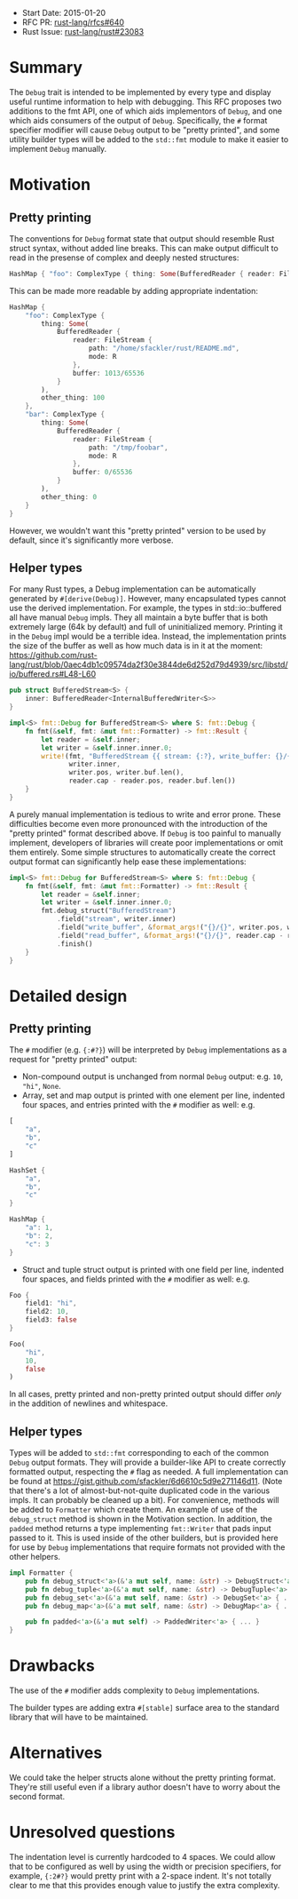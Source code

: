 - Start Date: 2015-01-20
- RFC PR: [rust-lang/rfcs#640](https://github.com/rust-lang/rfcs/pull/640)
- Rust Issue: [rust-lang/rust#23083](https://github.com/rust-lang/rust/issues/23083)

# Summary

The `Debug` trait is intended to be implemented by every type and display
useful runtime information to help with debugging. This RFC proposes two
additions to the fmt API, one of which aids implementors of `Debug`, and one
which aids consumers of the output of `Debug`. Specifically, the `#` format
specifier modifier will cause `Debug` output to be "pretty printed", and some
utility builder types will be added to the `std::fmt` module to make it easier
to implement `Debug` manually.

# Motivation

## Pretty printing

The conventions for `Debug` format state that output should resemble Rust
struct syntax, without added line breaks. This can make output difficult to
read in the presense of complex and deeply nested structures:
```rust
HashMap { "foo": ComplexType { thing: Some(BufferedReader { reader: FileStream { path: "/home/sfackler/rust/README.md", mode: R }, buffer: 1013/65536 }), other_thing: 100 }, "bar": ComplexType { thing: Some(BufferedReader { reader: FileStream { path: "/tmp/foobar", mode: R }, buffer: 0/65536 }), other_thing: 0 } }
```
This can be made more readable by adding appropriate indentation:
```rust
HashMap {
    "foo": ComplexType {
        thing: Some(
            BufferedReader {
                reader: FileStream {
                    path: "/home/sfackler/rust/README.md",
                    mode: R
                },
                buffer: 1013/65536
            }
        ),
        other_thing: 100
    },
    "bar": ComplexType {
        thing: Some(
            BufferedReader {
                reader: FileStream {
                    path: "/tmp/foobar",
                    mode: R
                },
                buffer: 0/65536
            }
        ),
        other_thing: 0
    }
}
```
However, we wouldn't want this "pretty printed" version to be used by default,
since it's significantly more verbose.

## Helper types

For many Rust types, a Debug implementation can be automatically generated by
`#[derive(Debug)]`. However, many encapsulated types cannot use the
derived implementation. For example, the types in std::io::buffered all have
manual `Debug` impls.  They all maintain a byte buffer that is both extremely
large (64k by default) and full of uninitialized memory. Printing it in the
`Debug` impl would be a terrible idea. Instead, the implementation prints the
size of the buffer as well as how much data is in it at the moment:
https://github.com/rust-lang/rust/blob/0aec4db1c09574da2f30e3844de6d252d79d4939/src/libstd/io/buffered.rs#L48-L60

```rust
pub struct BufferedStream<S> {
    inner: BufferedReader<InternalBufferedWriter<S>>
}

impl<S> fmt::Debug for BufferedStream<S> where S: fmt::Debug {
    fn fmt(&self, fmt: &mut fmt::Formatter) -> fmt::Result {
        let reader = &self.inner;
        let writer = &self.inner.inner.0;
        write!(fmt, "BufferedStream {{ stream: {:?}, write_buffer: {}/{}, read_buffer: {}/{} }}",
               writer.inner,
               writer.pos, writer.buf.len(),
               reader.cap - reader.pos, reader.buf.len())
    }
}
```

A purely manual implementation is tedious to write and error prone. These
difficulties become even more pronounced with the introduction of the "pretty
printed" format described above. If `Debug` is too painful to manually
implement, developers of libraries will create poor implementations or omit
them entirely. Some simple structures to automatically create the correct
output format can significantly help ease these implementations:
```rust
impl<S> fmt::Debug for BufferedStream<S> where S: fmt::Debug {
    fn fmt(&self, fmt: &mut fmt::Formatter) -> fmt::Result {
        let reader = &self.inner;
        let writer = &self.inner.inner.0;
        fmt.debug_struct("BufferedStream")
            .field("stream", writer.inner)
            .field("write_buffer", &format_args!("{}/{}", writer.pos, writer.buf.len()))
            .field("read_buffer", &format_args!("{}/{}", reader.cap - reader.pos, reader.buf.len()))
            .finish()
    }
}
```

# Detailed design

## Pretty printing

The `#` modifier (e.g. `{:#?}`) will be interpreted by `Debug` implementations
as a request for "pretty printed" output:

* Non-compound output is unchanged from normal `Debug` output: e.g. `10`,
  `"hi"`, `None`.
* Array, set and map output is printed with one element per line, indented four
    spaces, and entries printed with the `#` modifier as well: e.g.
```rust
[
    "a",
    "b",
    "c"
]
```
```rust
HashSet {
    "a",
    "b",
    "c"
}
```
```rust
HashMap {
    "a": 1,
    "b": 2,
    "c": 3
}
```
* Struct and tuple struct output is printed with one field per line, indented
    four spaces, and fields printed with the `#` modifier as well: e.g.
```rust
Foo {
    field1: "hi",
    field2: 10,
    field3: false
}
```
```rust
Foo(
    "hi",
    10,
    false
)
```

In all cases, pretty printed and non-pretty printed output should differ *only*
in the addition of newlines and whitespace.

## Helper types

Types will be added to `std::fmt` corresponding to each of the common `Debug`
output formats. They will provide a builder-like API to create correctly
formatted output, respecting the `#` flag as needed. A full implementation can
be found at https://gist.github.com/sfackler/6d6610c5d9e271146d11. (Note that
there's a lot of almost-but-not-quite duplicated code in the various impls.
It can probably be cleaned up a bit). For convenience, methods will be added
to `Formatter` which create them. An example of use of the `debug_struct`
method is shown in the Motivation section. In addition, the `padded` method
returns a type implementing `fmt::Writer` that pads input passed to it. This
is used inside of the other builders, but is provided here for use by `Debug`
implementations that require formats not provided with the other helpers.
```rust
impl Formatter {
    pub fn debug_struct<'a>(&'a mut self, name: &str) -> DebugStruct<'a> { ... }
    pub fn debug_tuple<'a>(&'a mut self, name: &str) -> DebugTuple<'a> { ... }
    pub fn debug_set<'a>(&'a mut self, name: &str) -> DebugSet<'a> { ... }
    pub fn debug_map<'a>(&'a mut self, name: &str) -> DebugMap<'a> { ... }

    pub fn padded<'a>(&'a mut self) -> PaddedWriter<'a> { ... }
}
```

# Drawbacks

The use of the `#` modifier adds complexity to `Debug` implementations.

The builder types are adding extra `#[stable]` surface area to the standard
library that will have to be maintained.

# Alternatives

We could take the helper structs alone without the pretty printing format.
They're still useful even if a library author doesn't have to worry about the
second format.

# Unresolved questions

The indentation level is currently hardcoded to 4 spaces. We could allow that
to be configured as well by using the width or precision specifiers, for
example, `{:2#?}` would pretty print with a 2-space indent. It's not totally
clear to me that this provides enough value to justify the extra complexity.
